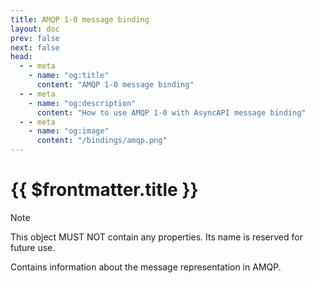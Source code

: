 ```yaml
---
title: AMQP 1-0 message binding
layout: doc
prev: false
next: false
head:
  - - meta
    - name: "og:title"
      content: "AMQP 1-0 message binding"
  - - meta
    - name: "og:description"
      content: "How to use AMQP 1-0 with AsyncAPI message binding"
  - - meta
    - name: "og:image"
      content: "/bindings/amqp.png"
---
```


# {{ $frontmatter.title }}

> [!NOTE]
> This object MUST NOT contain any properties. Its name is reserved for future use.

Contains information about the message representation in AMQP.